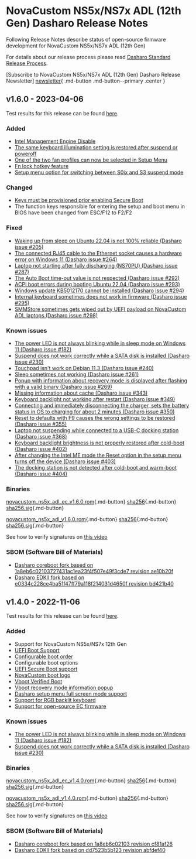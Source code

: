 # NovaCustom NS5x/NS7x ADL (12th Gen) Dasharo Release Notes

Following Release Notes describe status of open-source firmware development for
NovaCustom NS5x/NS7x ADL (12th Gen)

For details about our release process please read
[Dasharo Standard Release Process](../../dev-proc/standard-release-process.md).

[Subscribe to NovaCustom NS5x/NS7x ADL (12th Gen) Dasharo Release Newsletter]
[newsletter]{ .md-button .md-button--primary .center }

## v1.6.0 - 2023-04-06

Test results for this release can be found
[here](https://docs.google.com/spreadsheets/d/1LOXY9HCu-fMitkYwX08iLsQdSNenzyU0LnMdVbZB5Do/edit#gid=1695997523).

### Added

- [Intel Management Engine Disable](https://github.com/Dasharo/dasharo-issues/issues/111)
- [The same keyboard illumination setting is restored after suspend or poweroff](https://github.com/Dasharo/dasharo-issues/issues/339)
- [One of the two fan profiles can now be selected in Setup Menu](https://docs.dasharo.com/unified/novacustom/fan-profiles/)
- [Fn lock hotkey feature](https://docs.dasharo.com/unified/novacustom/fn-lock-hotkey/)
- [Setup menu option for switching between S0ix and S3 suspend mode](https://github.com/Dasharo/dasharo-issues/issues/300)

### Changed

- [Keys must be provisioned prior enabling Secure Boot](https://docs.dasharo.com/dasharo-menu-docs/device-manager/#secure-boot-configuration)
- The function keys responsible for entering the setup and boot menu in BIOS have been changed from ESC/F12 to F2/F2

### Fixed

- [Waking up from sleep on Ubuntu 22.04 is not 100% reliable (Dasharo issue #205)](https://github.com/Dasharo/dasharo-issues/issues/205)
- [The connected RJ45 cable to the Ethernet socket causes a hardware error on Windows 11 (Dasharo issue #264)](https://github.com/Dasharo/dasharo-issues/issues/264)
- [Laptop not starting after fully discharging (NS70PU) (Dasharo issue #287)](https://github.com/Dasharo/dasharo-issues/issues/287)
- [The Auto Boot time-out value is not respected (Dasharo issue #292)](https://github.com/Dasharo/dasharo-issues/issues/292)
- [ACPI boot errors during booting Ubuntu 22.04 (Dasharo issue #293)](https://github.com/Dasharo/dasharo-issues/issues/293)
- [Windows update KB5012170 cannot be installed (Dasharo issue #294)](https://github.com/Dasharo/dasharo-issues/issues/294)
- [Internal keyboard sometimes does not work in firmware (Dasharo issue #295)](https://github.com/Dasharo/dasharo-issues/issues/295)
- [SMMStore sometimes gets wiped out by UEFI payload on NovaCustom ADL laptops (Dasharo issue #298)](https://github.com/Dasharo/dasharo-issues/issues/298)

### Known issues

- [The power LED is not always blinking while in sleep mode on Windows 11 (Dasharo issue #182)](https://github.com/Dasharo/dasharo-issues/issues/182)
- [Suspend does not work correctly while a SATA disk is installed (Dasharo issue #230)](https://github.com/Dasharo/dasharo-issues/issues/230)
- [Touchpad isn't work on Debian 11.3 (Dasharo issue #240)](https://github.com/Dasharo/dasharo-issues/issues/240)
- [Sleep sometimes not working (Dasharo issue #261)](https://github.com/Dasharo/dasharo-issues/issues/261)
- [Popup with information about recovery mode is displayed after flashing with a valid binary (Dasharo issue #269)](https://github.com/Dasharo/dasharo-issues/issues/269)
- [Missing information about cache  (Dasharo issue #343)](https://github.com/Dasharo/dasharo-issues/issues/343)
- [Keyboard backlight not working after restart (Dasharo issue #349)](https://github.com/Dasharo/dasharo-issues/issues/349)
- [Connecting and immediately disconnecting the charger, sets the battery status in OS to charging for about 2 minutes  (Dasharo issue #350)](https://github.com/Dasharo/dasharo-issues/issues/350)
- [Reset to defaults with F9 causes the wrong settings to be restored (Dasharo issue #355)](https://github.com/Dasharo/dasharo-issues/issues/355)
- [Laptop not suspending while connected to a USB-C docking station (Dasharo issue #368)](https://github.com/Dasharo/dasharo-issues/issues/368)
- [Keyboard backlight brightness is not properly restored after cold-boot (Dasharo issue #402)](https://github.com/Dasharo/dasharo-issues/issues/402)
- [After changing the Intel ME mode the Reset option in the setup menu turns off the device (Dasharo issue #403)](https://github.com/Dasharo/dasharo-issues/issues/403)
- [The docking station is not detected after cold-boot and warm-boot (Dasharo issue #404)](https://github.com/Dasharo/dasharo-issues/issues/404)

### Binaries

[novacustom_ns5x_adl_ec_v1.6.0.rom][novacustom_ns5x_adl_ec_v1.6.0.rom_file]{.md-button}
[sha256][novacustom_ns5x_adl_ec_v1.6.0.rom_hash]{.md-button}
[sha256.sig][novacustom_ns5x_adl_ec_v1.6.0.rom_sig]{.md-button}

[novacustom_ns5x_adl_v1.6.0.rom][novacustom_ns5x_adl_v1.6.0.rom_file]{.md-button}
[sha256][novacustom_ns5x_adl_v1.6.0.rom_hash]{.md-button}
[sha256.sig][novacustom_ns5x_adl_v1.6.0.rom_sig]{.md-button}

See how to verify signatures on [this video](https://asciinema.org/a/518379)

### SBOM (Software Bill of Materials)

- [Dasharo coreboot fork based on 1a8eb6c02103727431ac1ea23f4f507e49f3cde7 revision ae10b20f](https://github.com/Dasharo/coreboot/tree/ae10b20f)
- [Dasharo EDKII fork based on e0334c228ce4ba51f47ff79a118f214031d4650f revision bd421b40](https://github.com/Dasharo/edk2/tree/bd421b40)

[newsletter]: https://newsletter.3mdeb.com/subscription/RJrTXDhWR
[novacustom_ns5x_adl_ec_v1.6.0.rom_file]: https://3mdeb.com/open-source-firmware/Dasharo/novacustom_ns5x_adl/v1.6.0/novacustom_ns5x_adl_ec_v1.6.0.rom
[novacustom_ns5x_adl_ec_v1.6.0.rom_hash]: https://3mdeb.com/open-source-firmware/Dasharo/novacustom_ns5x_adl/v1.6.0/novacustom_ns5x_adl_ec_v1.6.0.rom.sha256
[novacustom_ns5x_adl_ec_v1.6.0.rom_sig]: https://3mdeb.com/open-source-firmware/Dasharo/novacustom_ns5x_adl/v1.6.0/novacustom_ns5x_adl_ec_v1.6.0.rom.sha256.sig
[novacustom_ns5x_adl_v1.6.0.rom_file]: https://3mdeb.com/open-source-firmware/Dasharo/novacustom_ns5x_adl/v1.6.0/novacustom_ns5x_adl_v1.6.0.rom
[novacustom_ns5x_adl_v1.6.0.rom_hash]: https://3mdeb.com/open-source-firmware/Dasharo/novacustom_ns5x_adl/v1.6.0/novacustom_ns5x_adl_v1.6.0.rom.sha256
[novacustom_ns5x_adl_v1.6.0.rom_sig]: https://3mdeb.com/open-source-firmware/Dasharo/novacustom_ns5x_adl/v1.6.0/novacustom_ns5x_adl_v1.6.0.rom.sha256.sig

## v1.4.0 - 2022-11-06

Test results for this release can be found
[here](https://docs.google.com/spreadsheets/d/1LOXY9HCu-fMitkYwX08iLsQdSNenzyU0LnMdVbZB5Do/edit#gid=1695997523).

### Added

- Support for NovaCustom NS5x/NS7x 12th Gen
- [UEFI Boot Support](https://docs.dasharo.com/unified-test-documentation/dasharo-compatibility/30M-uefi-compatible-interface/)
- [Configurable boot order](https://docs.dasharo.com/unified-test-documentation/dasharo-compatibility/325-custom-boot-order/)
- Configurable boot options
- [UEFI Secure Boot support](https://docs.dasharo.com/unified-test-documentation/dasharo-security/206-secure-boot/)
- [NovaCustom boot logo](https://docs.dasharo.com/unified-test-documentation/dasharo-compatibility/304-custom-logo/)
- [Vboot Verified Boot](https://docs.dasharo.com/unified-test-documentation/dasharo-security/201-verified-boot/)
- [Vboot recovery mode information popup](https://docs.dasharo.com/unified-test-documentation/dasharo-security/201-verified-boot/#vbo009001-recovery-boot-popup-firmware)
- [Dasharo setup menu full screen mode support](https://github.com/Dasharo/dasharo-issues/issues/118)
- [Support for RGB backlit keyboard](../../../unified/novacustom/rgb-keyboard/)
- [Support for open-source EC firmware](../../../dasharo-tools-suite/documentation#ec-transition)

### Known issues

- [The power LED is not always blinking while in sleep mode on Windows 11 (Dasharo issue #182)](https://github.com/Dasharo/dasharo-issues/issues/182)
- [Suspend does not work correctly while a SATA disk is installed (Dasharo issue #230)](https://github.com/Dasharo/dasharo-issues/issues/230)

### Binaries

[novacustom_ns5x_adl_ec_v1.4.0.rom][novacustom_ns5x_adl_ec_v1.4.0.rom_file]{.md-button}
[sha256][novacustom_ns5x_adl_ec_v1.4.0.rom_hash]{.md-button}
[sha256.sig][novacustom_ns5x_adl_ec_v1.4.0.rom_sig]{.md-button}

[novacustom_ns5x_adl_v1.4.0.rom][novacustom_ns5x_adl_v1.4.0.rom_file]{.md-button}
[sha256][novacustom_ns5x_adl_v1.4.0.rom_hash]{.md-button}
[sha256.sig][novacustom_ns5x_adl_v1.4.0.rom_sig]{.md-button}

See how to verify signatures on [this video](https://asciinema.org/a/433461)

### SBOM (Software Bill of Materials)

- [Dasharo coreboot fork based on 1a8eb6c02103 revision cf81af26](https://github.com/Dasharo/coreboot/tree/cf81af26)
- [Dasharo EDKII fork based on dd7523b5b123 revision abfdef40](https://github.com/Dasharo/edk2/tree/abfdef40)

[newsletter]: https://newsletter.3mdeb.com/subscription/RJrTXDhWR
[novacustom_ns5x_adl_ec_v1.4.0.rom_file]: https://3mdeb.com/open-source-firmware/Dasharo/novacustom_ns5x_adl/v1.4.0/novacustom_ns5x_adl_ec_v1.4.0.rom
[novacustom_ns5x_adl_ec_v1.4.0.rom_hash]: https://3mdeb.com/open-source-firmware/Dasharo/novacustom_ns5x_adl/v1.4.0/novacustom_ns5x_adl_ec_v1.4.0.rom.sha256
[novacustom_ns5x_adl_ec_v1.4.0.rom_sig]: https://3mdeb.com/open-source-firmware/Dasharo/novacustom_ns5x_adl/v1.4.0/novacustom_ns5x_adl_ec_v1.4.0.rom.sha256.sig
[novacustom_ns5x_adl_v1.4.0.rom_file]: https://3mdeb.com/open-source-firmware/Dasharo/novacustom_ns5x_adl/v1.4.0/novacustom_ns5x_adl_v1.4.0.rom
[novacustom_ns5x_adl_v1.4.0.rom_hash]: https://3mdeb.com/open-source-firmware/Dasharo/novacustom_ns5x_adl/v1.4.0/novacustom_ns5x_adl_v1.4.0.rom.sha256
[novacustom_ns5x_adl_v1.4.0.rom_sig]: https://3mdeb.com/open-source-firmware/Dasharo/novacustom_ns5x_adl/v1.4.0/novacustom_ns5x_adl_v1.4.0.rom.sha256.sig
